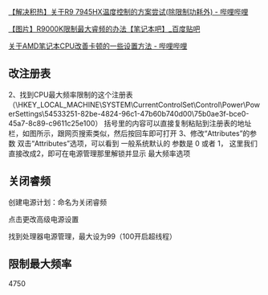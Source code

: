 [【解决积热】关于R9 7945HX温度控制的方案尝试(除限制功耗外) - 哔哩哔哩](https://www.bilibili.com/opus/828475040807780376)

[【图片】R9000K限制最大睿频的办法【笔记本吧】_百度贴吧](https://tieba.baidu.com/p/8154555658)

[关于AMD笔记本CPU改善卡顿的一些设置方法 - 哔哩哔哩](https://www.bilibili.com/opus/714967336029782019)

## 改注册表

2、找到CPU最大频率限制的这个注册表
（\HKEY_LOCAL_MACHINE\SYSTEM\CurrentControlSet\Control\Power\PowerSettings\54533251-82be-4824-96c1-47b60b740d00\75b0ae3f-bce0-45a7-8c89-c9611c25e100）
括号里的内容可以直接复制粘贴到注册表的地址栏，如图所示，跟网页搜索类似，然后按回车即可打开
3、修改“Attributes”的参数
双击“Attributes”选项，可以看到
一般系统默认的 参数是 0 或者 1， 这里我们直接改成2，即可在电源管理那里解锁并显示 最大频率选项

## 关闭睿频

创建电源计划：命名为关闭睿频

点击更改高级电源设置

找到处理器电源管理，最大设为99（100开启超线程）

## 限制最大频率

4750